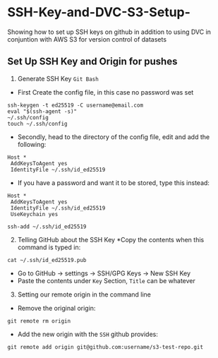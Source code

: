 # SSH-Key-and-DVC-S3-Setup-
Showing how to set up SSH keys on github in addition to using DVC in conjuntion with AWS S3 for version control of datasets

## Set Up SSH Key and Origin for pushes
1. Generate SSH Key `Git Bash`
- First Create the config file, in this case no password was set
```console
ssh-keygen -t ed25519 -C username@email.com
eval "$(ssh-agent -s)"
~/.ssh/config
touch ~/.ssh/config
```
- Secondly, head to the directory of the config file, edit and add the following:
```
Host *
 AddKeysToAgent yes
 IdentityFile ~/.ssh/id_ed25519
```
- If you have a password and want it to be stored, type this instead:
```
Host *
 AddKeysToAgent yes
 IdentityFile ~/.ssh/id_ed25519
 UseKeychain yes
```

```console
ssh-add ~/.ssh/id_ed25519
```
2. Telling GitHub about the SSH Key
  *Copy the contents when this command is typed in:
```console
cat ~/.ssh/id_ed25519.pub  
```
- Go to GitHub -> settings -> SSH/GPG Keys -> New SSH Key 
- Paste the contents under `Key` Section, `Title` can be whatever
3. Setting our remote origin in the command line
- Remove the original origin:
```console
git remote rm origin
```

- Add the new origin with the `SSH` github provides:
```console
git remote add origin git@github.com:username/s3-test-repo.git
```
